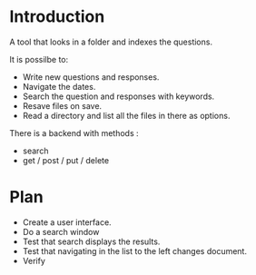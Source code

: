 # Introduction

A tool that looks in a folder and indexes the questions.

It is possilbe to: 

* Write new questions and responses.
* Navigate the dates.
* Search the question and responses with keywords.
* Resave files on save.
* Read a directory and list all the files in there as options.

 
There is a backend with methods : 

* search
* get / post / put / delete

# Plan

* Create a user interface.
* Do a search window
* Test that search displays the results.
* Test that navigating in the list to the left changes document.
* Verify 

